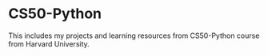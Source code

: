 # CS50-Python
This includes my projects and learning resources from CS50-Python course from Harvard University.
